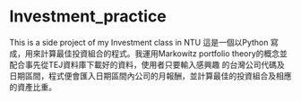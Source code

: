 # Investment_practice
This is a side project of my Investment class in NTU
這是一個以Python 寫成，用來計算最佳投資組合的程式。我運用Markowitz portfolio theory的概念並配合事先從TEJ資料庫下載好的資料，使用者只要輸入感興趣
的台灣公司代碼及日期區間，程式便會匯入日期區間內公司的月報酬，並計算最佳的投資組合及相應的資產比重。
